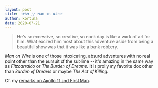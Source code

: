 ```yaml
---
layout: post
title: '#39 // Man on Wire'
author: kortina
date: 2020-07-21
---
```


> He's so excessive, so creative, so each day is like a work of art for him. What excited him most about this adventure aside from being a beautiful show was that it was like a bank robbery.

*Man on Wire* is one of those intoxicating, absurd adventures with no real point other than the pursuit of the sublime -- it's amazing in the same way as *Fitzcarraldo* or *The Burden of Dreams*.
It is prolly my favorite doc other than *Burden of Dreams* or maybe *The Act of Killing.*

Cf. my [remarks on Apollo 11 and First Man](https://oaklandfilmclub.com/posts/apollo-11/).